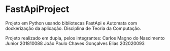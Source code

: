 # FastApiProject

Projeto em Python usando bibliotecas FastApi e Automata com dockerização da aplicação. 
Disciplina de Teoria da Computação.

Projeto realizado em dupla, pelos integrantes:
Carlos Magno do Nascimento Junior 201810088
João Paulo Chaves Gonçalves Elias 202020093

